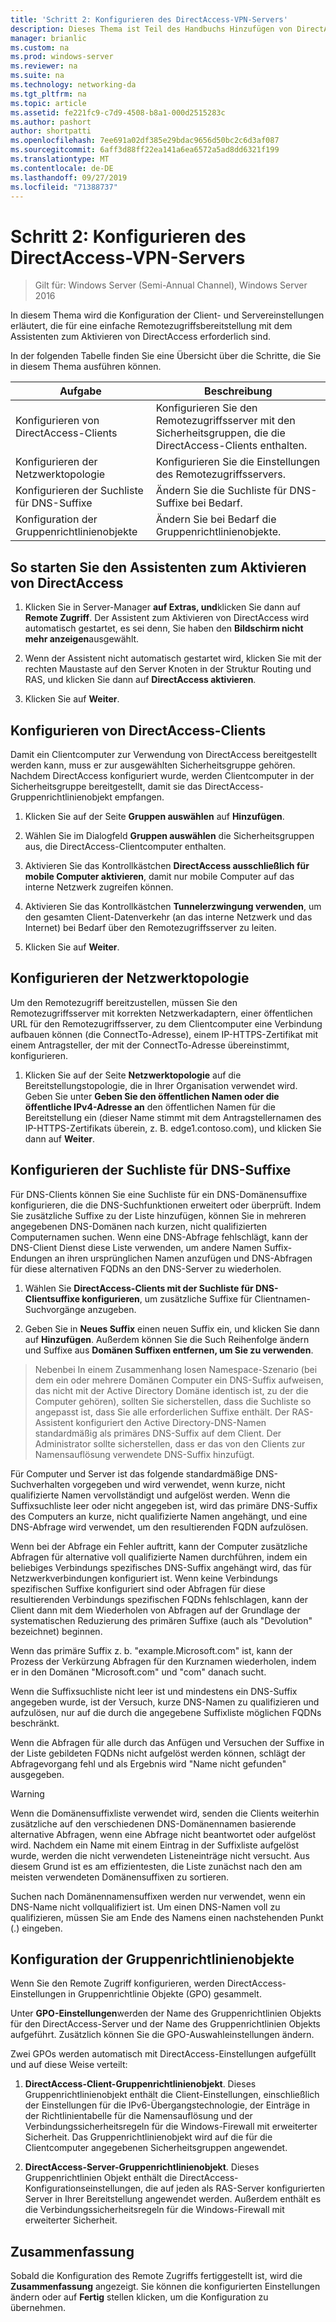 ```yaml
---
title: 'Schritt 2: Konfigurieren des DirectAccess-VPN-Servers'
description: Dieses Thema ist Teil des Handbuchs Hinzufügen von DirectAccess zu einer vorhandenen Remote Zugriffs Bereitstellung (VPN) für Windows Server 2016.
manager: brianlic
ms.custom: na
ms.prod: windows-server
ms.reviewer: na
ms.suite: na
ms.technology: networking-da
ms.tgt_pltfrm: na
ms.topic: article
ms.assetid: fe221fc9-c7d9-4508-b8a1-000d2515283c
ms.author: pashort
author: shortpatti
ms.openlocfilehash: 7ee691a02df385e29bdac9656d50bc2c6d3af087
ms.sourcegitcommit: 6aff3d88ff22ea141a6ea6572a5ad8dd6321f199
ms.translationtype: MT
ms.contentlocale: de-DE
ms.lasthandoff: 09/27/2019
ms.locfileid: "71388737"
---
```

#  <a name="step-2-configure-the-directaccess-vpn-server"></a>Schritt 2: Konfigurieren des DirectAccess-VPN-Servers

>Gilt für: Windows Server (Semi-Annual Channel), Windows Server 2016

In diesem Thema wird die Konfiguration der Client- und Servereinstellungen erläutert, die für eine einfache Remotezugriffsbereitstellung mit dem Assistenten zum Aktivieren von DirectAccess erforderlich sind.

In der folgenden Tabelle finden Sie eine Übersicht über die Schritte, die Sie in diesem Thema ausführen können.

|Aufgabe       |Beschreibung|
|-----------|-----------|
|Konfigurieren von DirectAccess-Clients|Konfigurieren Sie den Remotezugriffsserver mit den Sicherheitsgruppen, die die DirectAccess-Clients enthalten.|
|Konfigurieren der Netzwerktopologie|Konfigurieren Sie die Einstellungen des Remotezugriffsservers.|
|Konfigurieren der Suchliste für DNS-Suffixe|Ändern Sie die Suchliste für DNS-Suffixe bei Bedarf.|
|Konfiguration der Gruppenrichtlinienobjekte|Ändern Sie bei Bedarf die Gruppenrichtlinienobjekte.|

## <a name="to-start-the-enable-directacces-wizard"></a>So starten Sie den Assistenten zum Aktivieren von DirectAccess

1. Klicken Sie in Server-Manager **auf Extras, und**klicken Sie dann auf **Remote Zugriff**. Der Assistent zum Aktivieren von DirectAccess wird automatisch gestartet, es sei denn, Sie haben den **Bildschirm nicht mehr anzeigen**ausgewählt. 

2. Wenn der Assistent nicht automatisch gestartet wird, klicken Sie mit der rechten Maustaste auf den Server Knoten in der Struktur Routing und RAS, und klicken Sie dann auf **DirectAccess aktivieren**.

3. Klicken Sie auf **Weiter**.

## <a name="configure-directaccess-clients"></a>Konfigurieren von DirectAccess-Clients

Damit ein Clientcomputer zur Verwendung von DirectAccess bereitgestellt werden kann, muss er zur ausgewählten Sicherheitsgruppe gehören. Nachdem DirectAccess konfiguriert wurde, werden Clientcomputer in der Sicherheitsgruppe bereitgestellt, damit sie das DirectAccess-Gruppenrichtlinienobjekt empfangen.

1. Klicken Sie auf der Seite **Gruppen auswählen** auf **Hinzufügen**.

2. Wählen Sie im Dialogfeld **Gruppen auswählen** die Sicherheitsgruppen aus, die DirectAccess-Clientcomputer enthalten.

3. Aktivieren Sie das Kontrollkästchen **DirectAccess ausschließlich für mobile Computer aktivieren**, damit nur mobile Computer auf das interne Netzwerk zugreifen können.

4. Aktivieren Sie das Kontrollkästchen **Tunnelerzwingung verwenden**, um den gesamten Client-Datenverkehr (an das interne Netzwerk und das Internet) bei Bedarf über den Remotezugriffsserver zu leiten.

5. Klicken Sie auf **Weiter**.

## <a name="configure-the-network-topology"></a>Konfigurieren der Netzwerktopologie

Um den Remotezugriff bereitzustellen, müssen Sie den Remotezugriffsserver mit korrekten Netzwerkadaptern, einer öffentlichen URL für den Remotezugriffsserver, zu dem Clientcomputer eine Verbindung aufbauen können (die ConnectTo-Adresse), einem IP-HTTPS-Zertifikat mit einem Antragsteller, der mit der ConnectTo-Adresse übereinstimmt, konfigurieren.

1. Klicken Sie auf der Seite **Netzwerktopologie** auf die Bereitstellungstopologie, die in Ihrer Organisation verwendet wird. Geben Sie unter **Geben Sie den öffentlichen Namen oder die öffentliche IPv4-Adresse an** den öffentlichen Namen für die Bereitstellung ein (dieser Name stimmt mit dem Antragstellernamen des IP-HTTPS-Zertifikats überein, z. B. edge1.contoso.com), und klicken Sie dann auf **Weiter**.

## <a name="configure-the-dns-suffix-search-list"></a>Konfigurieren der Suchliste für DNS-Suffixe

Für DNS-Clients können Sie eine Suchliste für ein DNS-Domänensuffixe konfigurieren, die die DNS-Suchfunktionen erweitert oder überprüft. Indem Sie zusätzliche Suffixe zu der Liste hinzufügen, können Sie in mehreren angegebenen DNS-Domänen nach kurzen, nicht qualifizierten Computernamen suchen. Wenn eine DNS-Abfrage fehlschlägt, kann der DNS-Client Dienst diese Liste verwenden, um andere Namen Suffix-Endungen an ihren ursprünglichen Namen anzufügen und DNS-Abfragen für diese alternativen FQDNs an den DNS-Server zu wiederholen.

1. Wählen Sie **DirectAccess-Clients mit der Suchliste für DNS-Clientsuffixe konfigurieren**, um zusätzliche Suffixe für Clientnamen-Suchvorgänge anzugeben.

2. Geben Sie in **Neues Suffix** einen neuen Suffix ein, und klicken Sie dann auf **Hinzufügen**. Außerdem können Sie die Such Reihenfolge ändern und Suffixe aus **Domänen Suffixen entfernen, um Sie zu verwenden**.

>Nebenbei In einem Zusammenhang losen Namespace-Szenario \(bei dem ein oder mehrere Domänen Computer ein DNS-Suffix aufweisen, das nicht mit der Active Directory Domäne identisch ist, zu der die Computer gehören\), sollten Sie sicherstellen, dass die Suchliste so angepasst ist, dass Sie alle erforderlichen Suffixe enthält. Der RAS-Assistent konfiguriert den Active Directory-DNS-Namen standardmäßig als primäres DNS-Suffix auf dem Client. Der Administrator sollte sicherstellen, dass er das von den Clients zur Namensauflösung verwendete DNS-Suffix hinzufügt.

Für Computer und Server ist das folgende standardmäßige DNS-Suchverhalten vorgegeben und wird verwendet, wenn kurze, nicht qualifizierte Namen vervollständigt und aufgelöst werden. Wenn die Suffixsuchliste leer oder nicht angegeben ist, wird das primäre DNS-Suffix des Computers an kurze, nicht qualifizierte Namen angehängt, und eine DNS-Abfrage wird verwendet, um den resultierenden FQDN aufzulösen. 

Wenn bei der Abfrage ein Fehler auftritt, kann der Computer zusätzliche Abfragen für alternative voll qualifizierte Namen durchführen, indem ein beliebiges Verbindungs spezifisches DNS-Suffix angehängt wird, das für Netzwerkverbindungen konfiguriert ist. Wenn keine Verbindungs spezifischen Suffixe konfiguriert sind oder Abfragen für diese resultierenden Verbindungs spezifischen FQDNs fehlschlagen, kann der Client dann mit dem Wiederholen von Abfragen auf der Grundlage der systematischen Reduzierung des primären Suffixe (auch als "Devolution" bezeichnet) beginnen.

Wenn das primäre Suffix z. b. "example.Microsoft.com" ist, kann der Prozess der Verkürzung Abfragen für den Kurznamen wiederholen, indem er in den Domänen "Microsoft.com" und "com" danach sucht.

Wenn die Suffixsuchliste nicht leer ist und mindestens ein DNS-Suffix angegeben wurde, ist der Versuch, kurze DNS-Namen zu qualifizieren und aufzulösen, nur auf die durch die angegebene Suffixliste möglichen FQDNs beschränkt. 

Wenn die Abfragen für alle durch das Anfügen und Versuchen der Suffixe in der Liste gebildeten FQDNs nicht aufgelöst werden können, schlägt der Abfragevorgang fehl und als Ergebnis wird "Name nicht gefunden" ausgegeben. 

> [!WARNING]
> Wenn die Domänensuffixliste verwendet wird, senden die Clients weiterhin zusätzliche auf den verschiedenen DNS-Domänennamen basierende alternative Abfragen, wenn eine Abfrage nicht beantwortet oder aufgelöst wird. Nachdem ein Name mit einem Eintrag in der Suffixliste aufgelöst wurde, werden die nicht verwendeten Listeneinträge nicht versucht. Aus diesem Grund ist es am effizientesten, die Liste zunächst nach den am meisten verwendeten Domänensuffixen zu sortieren.
> 
> Suchen nach Domänennamensuffixen werden nur verwendet, wenn ein DNS-Name nicht vollqualifiziert ist. Um einen DNS-Namen voll zu qualifizieren, müssen Sie am Ende des Namens einen nachstehenden Punkt (.) eingeben.

## <a name="gpo-configuration"></a>Konfiguration der Gruppenrichtlinienobjekte

Wenn Sie den Remote Zugriff konfigurieren, werden DirectAccess-Einstellungen in Gruppenrichtlinie Objekte (GPO) gesammelt. 

Unter **GPO-Einstellungen**werden der Name des Gruppenrichtlinien Objekts für den DirectAccess-Server und der Name des Gruppenrichtlinien Objekts aufgeführt. Zusätzlich können Sie die GPO-Auswahleinstellungen ändern.

Zwei GPOs werden automatisch mit DirectAccess-Einstellungen aufgefüllt und auf diese Weise verteilt:

1. **DirectAccess-Client-Gruppenrichtlinienobjekt**. Dieses Gruppenrichtlinienobjekt enthält die Client-Einstellungen, einschließlich der Einstellungen für die IPv6-Übergangstechnologie, der Einträge in der Richtlinientabelle für die Namensauflösung und der Verbindungssicherheitsregeln für die Windows-Firewall mit erweiterter Sicherheit. Das Gruppenrichtlinienobjekt wird auf die für die Clientcomputer angegebenen Sicherheitsgruppen angewendet.

2. **DirectAccess-Server-Gruppenrichtlinienobjekt**. Dieses Gruppenrichtlinien Objekt enthält die DirectAccess-Konfigurationseinstellungen, die auf jeden als RAS-Server konfigurierten Server in Ihrer Bereitstellung angewendet werden. Außerdem enthält es die Verbindungssicherheitsregeln für die Windows-Firewall mit erweiterter Sicherheit.

## <a name="summary"></a>Zusammenfassung

Sobald die Konfiguration des Remote Zugriffs fertiggestellt ist, wird die **Zusammenfassung** angezeigt. Sie können die konfigurierten Einstellungen ändern oder auf **Fertig** stellen klicken, um die Konfiguration zu übernehmen.
